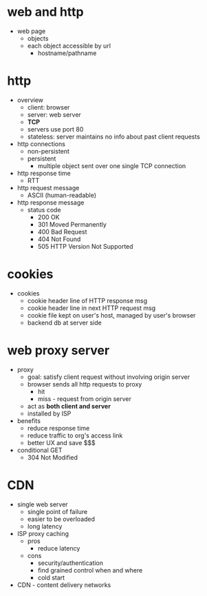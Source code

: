 # web and http
- web page
  - objects
  - each object accessible by url
    - hostname/pathname

# http
- overview
  - client: browser
  - server: web server
  - **TCP**
  - servers use port 80
  - stateless: server maintains no info about past client requests
- http connections
  - non-persistent
  - persistent
    - multiple object sent over one single TCP connection
- http response time
  - RTT
- http request message
  - ASCII (human-readable)
- http response message
  - status code
    - 200 OK
    - 301 Moved Permanently
    - 400 Bad Request
    - 404 Not Found
    - 505 HTTP Version Not Supported

# cookies
- cookies
  - cookie header line of HTTP response msg
  - cookie header line in next HTTP request msg
  - cookie file kept on user's host, managed by user's browser
  - backend db at server side

# web proxy server
- proxy
  - goal: satisfy client request without involving origin server
  - browser sends all http requests to proxy
    - hit
    - miss - request from origin server
  - act as **both client and server**
  - installed by ISP
- benefits
  - reduce response time
  - reduce traffic to org's access link
  - better UX and save $$$
- conditional GET
  - 304 Not Modified

# CDN
- single web server
  - single point of failure
  - easier to be overloaded
  - long latency
- ISP proxy caching
  - pros
    - reduce latency
  - cons
    - security/authentication
    - find grained control when and where
    - cold start
- CDN - content delivery networks
